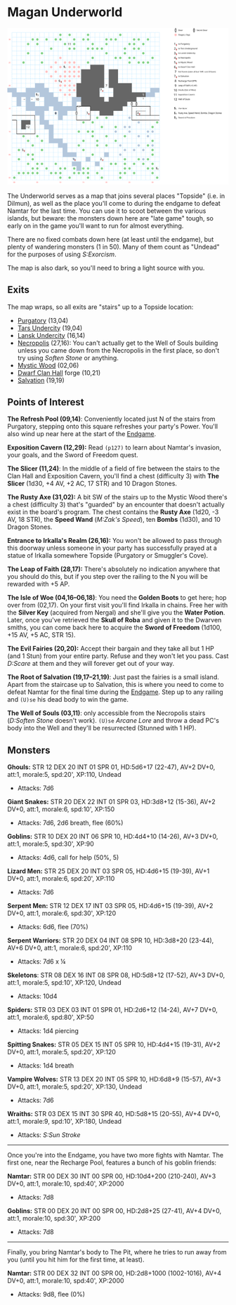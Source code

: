 # Magan Underworld

![map](magan-underworld.svg)

The Underworld serves as a map that joins several places "Topside" (i.e. in Dilmun), as well as the place you'll come to during the endgame to defeat Namtar for the last time. You can use it to scoot between the various islands, but beware: the monsters down here are "late game" tough, so early on in the game you'll want to run for almost everything.

There are no fixed combats down here (at least until the endgame), but plenty of wandering monsters (1 in 50). Many of them count as "Undead" for the purposes of using *S:Exorcism*.

The map is also dark, so you'll need to bring a light source with you.

## Exits

The map wraps, so all exits are "stairs" up to a Topside location:

- [Purgatory](purgatory.md) (13,04)
- [Tars Undercity](tars-undercity.md) (19,04)
- [Lansk Undercity](lansk-undercity.md) (16,14)
- [Necropolis](necropolis.md) (27,16): You can't actually get to the Well of Souls building unless you came down from the Necropolis in the first place, so don't try using *Soften Stone* or anything.
- [Mystic Wood](mystic-wood.md) (02,06)
- [Dwarf Clan Hall](dwarf-clan-hall.md) forge (10,21)
- [Salvation](salvation.md) (19,19)

## Points of Interest

**The Refresh Pool (09,14)**: Conveniently located just N of the stairs from Purgatory, stepping onto this square refreshes your party's Power. You'll also wind up near here at the start of the [Endgame](../walkthrough.md#endgame).

**Exposition Cavern (12,29):** Read `(p127)` to learn about Namtar's invasion, your goals, and the Sword of Freedom quest.

**The Slicer (11,24)**: In the middle of a field of fire between the stairs to the Clan Hall and Exposition Cavern, you'll find a chest (difficulty 3) with **The Slicer** (1d30, +4 AV, +2 AC, 17 STR) and 10 Dragon Stones.

**The Rusty Axe (31,02):** A bit SW of the stairs up to the Mystic Wood there's a chest (difficulty 3) that's "guarded" by an encounter that doesn't actually exist in the board's program. The chest contains the **Rusty Axe** (1d20, -3 AV, 18 STR), the **Speed Wand** (*M:Zak's Speed*), ten **Bombs** (1d30), and 10 Dragon Stones.

**Entrance to Irkalla's Realm (26,16):** You won't be allowed to pass through this doorway unless someone in your party has successfully prayed at a statue of Irkalla somewhere Topside (Purgatory or Smuggler's Cove).

**The Leap of Faith (28,17):** There's absolutely no indication anywhere that you should do this, but if you step over the railing to the N you will be rewarded with +5 AP.

**The Isle of Woe (04,16–06,18)**: You need the **Golden Boots** to get here; hop over from (02,17). On your first visit you'll find Irkalla in chains. Free her with the **Silver Key** (acquired from Nergal) and she'll give you the **Water Potion**. Later, once you've retrieved the **Skull of Roba** and given it to the Dwarven smiths, you can come back here to acquire the **Sword of Freedom** (1d100, +15 AV, +5 AC, STR 15).

**The Evil Fairies (20,20):** Accept their bargain and they take all but 1 HP (and 1 Stun) from your entire party. Refuse and they won't let you pass. Cast *D:Scare* at them and they will forever get out of your way.

**The Root of Salvation (19,17–21,19)**: Just past the fairies is a small island. Apart from the staircase up to Salvation, this is where you need to come to defeat Namtar for the final time during the [Endgame](../walthrough.md). Step up to any railing and `(U)se` his dead body to win the game.

**The Well of Souls (03,11)**: only accessible from the Necropolis stairs (*D:Soften Stone* doesn't work). `(U)se` *Arcane Lore* and throw a dead PC's body into the Well and they'll be resurrected (Stunned with 1 HP).

## Monsters

**Ghouls:** STR 12 DEX 20 INT 01 SPR 01, HD:5d6+17 (22-47), AV+2 DV+0, att:1, morale:5, spd:20', XP:110, Undead

- Attacks: 7d6

**Giant Snakes:** STR 20 DEX 22 INT 01 SPR 03, HD:3d8+12 (15-36), AV+2 DV+0, att:1, morale:6, spd:10', XP:150

- Attacks: 7d6, 2d6 breath, flee (60%)

**Goblins:** STR 10 DEX 20 INT 06 SPR 10, HD:4d4+10 (14-26), AV+3 DV+0, att:1, morale:5, spd:30', XP:90

- Attacks: 4d6, call for help (50%, 5)

**Lizard Men:** STR 25 DEX 20 INT 03 SPR 05, HD:4d6+15 (19-39), AV+1 DV+0, att:1, morale:6, spd:20', XP:110

- Attacks: 7d6

**Serpent Men:** STR 12 DEX 17 INT 03 SPR 05, HD:4d6+15 (19-39), AV+2 DV+0, att:1, morale:6, spd:30', XP:120

- Attacks: 6d6, flee (70%)

**Serpent Warriors:** STR 20 DEX 04 INT 08 SPR 10, HD:3d8+20 (23-44), AV+6 DV+0, att:1, morale:6, spd:20', XP:110

- Attacks: 7d6 x ¼

**Skeletons**: STR 08 DEX 16 INT 08 SPR 08, HD:5d8+12 (17-52), AV+3 DV+0, att:1, morale:5, spd:10', XP:120, Undead

- Attacks: 10d4

**Spiders:** STR 03 DEX 03 INT 01 SPR 01, HD:2d6+12 (14-24), AV+7 DV+0, att:1, morale:6, spd:80', XP:50

- Attacks: 1d4 piercing

**Spitting Snakes:** STR 05 DEX 15 INT 05 SPR 10, HD:4d4+15 (19-31), AV+2 DV+0, att:1, morale:5, spd:20', XP:120

- Attacks: 1d4 breath

**Vampire Wolves:** STR 13 DEX 20 INT 05 SPR 10, HD:6d8+9 (15-57), AV+3 DV+0, att:1, morale:5, spd:20', XP:130, Undead

- Attacks: 7d6

**Wraiths:** STR 03 DEX 15 INT 30 SPR 40, HD:5d8+15 (20-55), AV+4 DV+0, att:1, morale:9, spd:10', XP:180, Undead

- Attacks: *S:Sun Stroke*

------

Once you're into the Endgame, you have two more fights with Namtar. The first one, near the Recharge Pool, features a bunch of his goblin friends:

**Namtar:** STR 00 DEX 30 INT 00 SPR 00, HD:10d4+200 (210-240), AV+3 DV+0, att:1, morale:10, spd:40', XP:2000

- Attacks: 7d8

**Goblins:** STR 00 DEX 20 INT 00 SPR 00, HD:2d8+25 (27-41), AV+4 DV+0, att:1, morale:10, spd:30', XP:200

- Attacks: 7d8

------

Finally, you bring Namtar's body to The Pit, where he tries to run away from you (until you hit him for the first time, at least).

**Namtar:** STR 00 DEX 32 INT 00 SPR 00, HD:2d8+1000 (1002-1016), AV+4 DV+0, att:1, morale:10, spd:40', XP:2000

- Attacks: 9d8, flee (0%)

